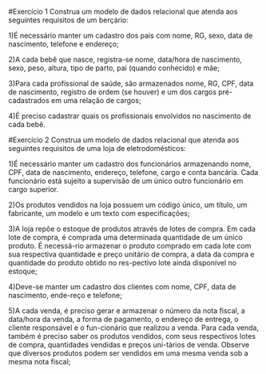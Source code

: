 #Exercício 1
Construa  um  modelo  de  dados  relacional  que  atenda  aos  seguintes requisitos de um berçário:

1)É necessário manter um cadastro dos pais com nome, RG, sexo, data de nascimento, telefone e endereço;

2)A cada bebê que nasce, registra-se nome, data/hora de nascimento, sexo, peso, altura, tipo de parto, pai (quando conhecido) e mãe;

3)Para cada profissional de saúde, são armazenados nome, RG, CPF, data de nascimento, registro de ordem (se houver) e um dos cargos pré-cadastrados em uma relação de cargos;

4)É preciso cadastrar quais os profissionais envolvidos no nascimento de cada bebê.

#Exercício 2
Construa um modelo de dados relacional que atenda aos seguintes requisitos de uma loja de eletrodomésticos:

1)É necessário manter um cadastro dos funcionários armazenando nome, CPF, data de nascimento, endereço, telefone, cargo e conta bancária. Cada funcionário está sujeito a supervisão de um único outro funcionário em cargo superior. 

2)Os produtos vendidos na loja possuem um código único, um título, um fabricante, um modelo e um texto com especificações;

3)A loja repõe o estoque de produtos através de lotes de compra. Em cada lote de compra, é comprada uma determinada quantidade de um único produto. É necessá-rio armazenar o produto comprado em cada lote com sua respectiva quantidade e preço unitário de compra, a data da compra e quantidade do produto obtido no res-pectivo lote ainda disponível no estoque;

4)Deve-se manter um cadastro dos clientes com nome, CPF, data de nascimento, ende-reço e telefone;

5)A cada venda, é preciso gerar e armazenar o número da nota fiscal, a data/hora da venda, a forma de pagamento, o endereço de entrega, o cliente responsável e o fun-cionário que realizou a venda. Para cada venda, também é preciso saber os produtos vendidos, com seus respectivos lotes de compra, quantidades vendidas e preços uni-tários de venda. Observe que diversos produtos podem ser vendidos em uma mesma venda sob a mesma nota fiscal;
